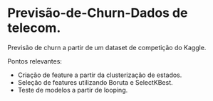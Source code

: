 # Previsão-de-Churn-Dados de telecom.

Previsão de churn a partir de um dataset de competição do Kaggle.  

Pontos relevantes:  
- Criação de feature a partir da clusterização de estados. 
- Seleção de features utilizando Boruta e SelectKBest.  
- Teste de modelos a partir de looping.
